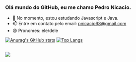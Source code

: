 ### Olá mundo do GitHub, eu me chamo Pedro Nicacio.

- 🌱 No momento, estou estudando Javascript e Java.
- 📫 Entre em contato pelo email: pnicacio68@gmail.com
- 😄 Pronomes: ele/dele

[![Anurag's GitHub stats](https://github-readme-stats.vercel.app/api?username=PedroNicacio)](https://github.com/anuraghazra/github-readme-stats)
[![Top Langs](https://github-readme-stats.vercel.app/api/top-langs/?username=PedroNicacio&layout=compact)](https://github.com/anuraghazra/github-readme-stats)

  ##
 
<div> 
 
  <a href="https://www.instagram.com/pnicacio_21/" target="_blank"><img src="https://img.shields.io/badge/-Instagram-%23E4405F?style=for-the-badge&logo=instagram&logoColor=white"       target="_blank"></a>
  
</div>
